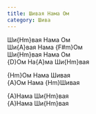 ```yaml
---
title: Шивая Нама Ом
category: Шива
---
```

Ши{Hm}вая Нама Ом  
Ши{A}вая Нама {F#m}Ом  
Ши{Hm}вая Нама Ом  
{D}Ом На{A}ма Ши{Hm}вая

{Hm}Ом Нама Шивая  
{A}Ом Нама {Hm}Шивая

{A}Нама Ши{Hm}вая  
{A}Нама Ши{Hm}вая